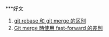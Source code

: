 ***好文
1. [git rebase 和 git merge 的区别](https://www.jianshu.com/p/f23f72251abc)
2. [Git merge 時使用 fast-forward 的差別](http://lemonup.logdown.com/posts/166352-git-merge-fast-forward-difference)
